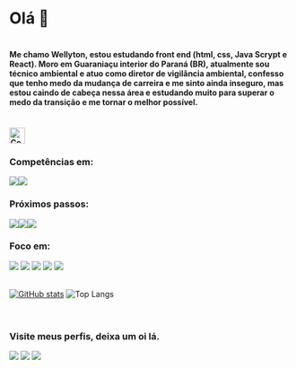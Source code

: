<h1>Olá 👋<h1/>

<!--
**Wellyton-Soster/Wellyton-Soster** is a ✨ _special_ ✨ repository because its `README.md` (this file) appears on your GitHub profile.

Here are some ideas to get you started:

- 🔭 I’m currently working on ...
- 🌱 I’m currently learning ...
- 👯 I’m looking to collaborate on ...
- 🤔 I’m looking for help with ...
- 💬 Ask me about ...
- 📫 How to reach me: ...
- 😄 Pronouns: ...
- ⚡ Fun fact: ...
-->
<h4>Me chamo Wellyton, estou estudando front end (html, css, Java Scrypt e React). Moro em Guaraniaçu interior do Paraná (BR), atualmente sou técnico ambiental e atuo como diretor de vigilância ambiental, confesso que tenho medo da mudança de carreira e me sinto ainda inseguro, mas estou caindo de cabeça nessa área e estudando muito para superar o medo da transição e me tornar o melhor possível.<h4/>
  <br>
<img src="https://visitor-badge.feriirawann.repl.co/?username=Wellyton-Soster&repo=Wellyton-Soster&style=for-the-badge&label=Visitantes&logo=OpenTelemetry&color=61DAFB&contentType=svg" alt="Contador de Visitas do Perfil no Github do Wellyton" height="28px" />
<h3>Competências em:</h3>
  
<img src="https://img.shields.io/badge/HTML5-E34F26?style=for-the-badge&logo=html5&logoColor=white"/><img src="https://img.shields.io/badge/CSS3-1572B6?style=for-the-badge&logo=css3&logoColor=white">
<br>
<h3>Próximos passos:</h3>

<img src="https://img.shields.io/badge/JavaScript-323330?style=for-the-badge&logo=javascript&logoColor=F7DF1E"><img src="https://img.shields.io/badge/React-20232A?style=for-the-badge&logo=react&logoColor=61DAFB"><img src="https://img.shields.io/badge/React_Native-20232A?style=for-the-badge&logo=react&logoColor=61DAFB">
<br/>
<h3>Foco em:</h3>

<img src="https://img.shields.io/badge/Python-3776AB?style=for-the-badge&logo=python&logoColor=white"> <img src="https://img.shields.io/badge/MySQL-00000F?style=for-the-badge&logo=mysql&logoColor=white"> <img src="https://img.shields.io/badge/PHP-777BB4?style=for-the-badge&logo=php&logoColor=white"> <img src="https://img.shields.io/badge/Java-ED8B00?style=for-the-badge&logo=openjdk&logoColor=white"> <img src="https://img.shields.io/badge/Node.js-43853D?style=for-the-badge&logo=node.js&logoColor=white">
<br>
<br>
  
[![GitHub stats](https://github-readme-stats.vercel.app/api?username=Wellyton-Soster&theme=dracula)](https://github.com/anuraghazra/github-readme-stats) ![Top Langs](https://github-readme-stats.vercel.app/api/top-langs/?username=Wellyton-Soster&layout=compact&theme=dracula)
<br/>
<br/>
<br/>
<h3>Visite meus perfis, deixa um oi lá.</h3>
<a href="https://www.instagram.com/sosterwe/"><img src="https://img.shields.io/badge/Instagram-E4405F?style=for-the-badge&logo=instagram&logoColor=white"/><a/>
<a href="https://www.linkedin.com/in/wellyton-soster-57b199274/"><img src="https://img.shields.io/badge/LinkedIn-0077B5?style=for-the-badge&logo=linkedin&logoColor=white"/><a/> <a href="https://wa.me/5545988306022?text=Oi, vim pelo Github"><img src="https://img.shields.io/badge/WhatsApp-25D366?style=for-the-badge&logo=whatsapp&logoColor=white"/></a>
